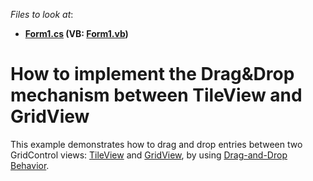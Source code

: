 <!-- default file list -->
*Files to look at*:

* **[Form1.cs](./CS/GridSample/Form1.cs) (VB: [Form1.vb](./VB/GridSample/Form1.vb))**
<!-- default file list end -->
# How to implement the Drag&Drop mechanism between TileView and GridView


<p>This example demonstrates how to drag and drop entries between two GridControl views: <a href="https://docs.devexpress.com/WindowsForms/114728/controls-and-libraries/data-grid/views/tile-view">TileView</a> and <a href="https://docs.devexpress.com/WindowsForms/DevExpress.XtraGrid.Views.Grid.GridView">GridView</a>, by using <a href="https://docs.devexpress.com/WindowsForms/118656/common-features/behaviors/drag-and-drop-behavior">Drag-and-Drop Behavior</a>.</p>

<br/>


